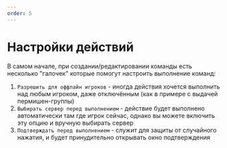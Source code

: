 ```yaml
---
order: 5
---
```


# Настройки действий

В самом начале, при создании/редактировании команды есть несколько "галочек" которые помогут настроить выполнение команд:
1. `Разрешить для оффлайн игроков` - иногда действия хочется выполнить над любым игроком, даже отключённым (как в примере с выдачей пермишен-группы)
2. `Выбирать сервер перед выполнением` - действие будет выполнено автоматически там где игрок сейчас, однако вы можете включить эту опцию и вручную выбирать сервер
3. `Подтверждать перед выполнением` - служит для защиты от случайного нажатия, и будет принудительно открывать окно подтверждения